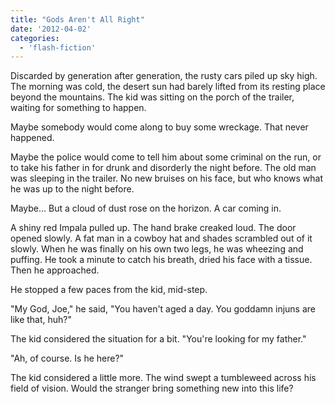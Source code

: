 ```yaml
---
title: "Gods Aren't All Right"
date: '2012-04-02'
categories:
  - 'flash-fiction'
---
```


Discarded by generation after generation, the rusty cars piled up sky high. The
morning was cold, the desert sun had barely lifted from its resting place beyond
the mountains. The kid was sitting on the porch of the trailer, waiting for
something to happen.

<!-- truncate -->

Maybe somebody would come along to buy some wreckage. That never happened.

Maybe the police would come to tell him about some criminal on the run, or to
take his father in for drunk and disorderly the night before. The old man was
sleeping in the trailer. No new bruises on his face, but who knows what he was
up to the night before.

Maybe... But a cloud of dust rose on the horizon. A car coming in.

A shiny red Impala pulled up. The hand brake creaked loud. The door opened
slowly. A fat man in a cowboy hat and shades scrambled out of it slowly. When he
was finally on his own two legs, he was wheezing and puffing. He took a minute
to catch his breath, dried his face with a tissue. Then he approached.

He stopped a few paces from the kid, mid-step.

"My God, Joe," he said, "You haven't aged a day. You goddamn injuns are like
that, huh?"

The kid considered the situation for a bit. "You're looking for my father."

"Ah, of course. Is he here?"

The kid considered a little more. The wind swept a tumbleweed across his field
of vision. Would the stranger bring something new into this life?
